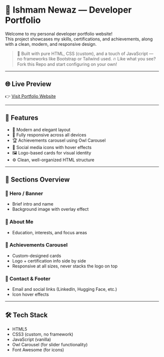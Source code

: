 # 💼 Ishmam Newaz — Developer Portfolio

Welcome to my personal developer portfolio website!  
This project showcases my skills, certifications, and achievements, along with a clean, modern, and responsive design.

> 🚀 Built with pure HTML, CSS (custom), and a touch of JavaScript — no frameworks like Bootstrap or Tailwind used.
> 🔥 Like what you see? Fork this Repo and start configuring on your own!
---

## 🌐 Live Preview

👉 [Visit Portfolio Website](https://ishmamnewaz.github.io/)

---

## 🧩 Features

- 🎨 Modern and elegant layout
- 📱 Fully responsive across all devices
- 🏆 Achievements carousel using Owl Carousel
- 🔗 Social media icons with hover effects
- 🖼️ Logo-based cards for visual identity
- ⚙️ Clean, well-organized HTML structure

---

## 📸 Sections Overview

### 🔹 Hero / Banner
- Brief intro and name
- Background image with overlay effect

### 🔹 About Me
- Education, interests, and focus areas

### 🔹 Achievements Carousel
- Custom-designed cards
- Logo + certification info side by side
- Responsive at all sizes, never stacks the logo on top

### 🔹 Contact & Footer
- Email and social links (LinkedIn, Hugging Face, etc.)
- Icon hover effects

---

## 🛠️ Tech Stack

- HTML5
- CSS3 (custom, no framework)
- JavaScript (vanilla)
- Owl Carousel (for slider functionality)
- Font Awesome (for icons)

